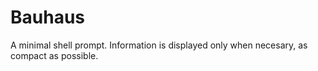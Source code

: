 # Bauhaus

A minimal shell prompt. Information is displayed only when necesary, as compact
as possible.
